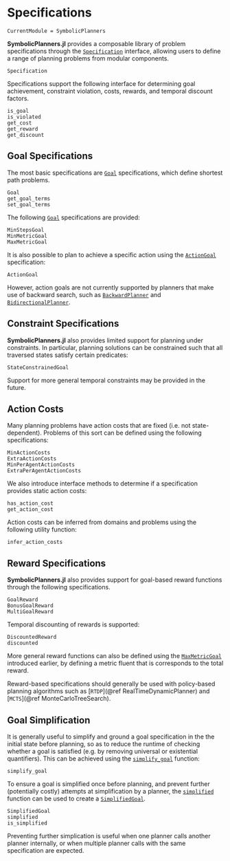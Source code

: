 # Specifications

```@meta
CurrentModule = SymbolicPlanners
```

**SymbolicPlanners.jl** provides a composable library of problem specifications
through the [`Specification`](@ref) interface, allowing users to define
a range of planning problems from modular components.

```@docs
Specification
```

Specifications support the following interface for determining goal achievement,
constraint violation, costs, rewards, and temporal discount factors.

```@docs
is_goal
is_violated
get_cost
get_reward
get_discount
```

## Goal Specifications

The most basic specifications are [`Goal`](@ref) specifications, which define
shortest path problems.

```@docs
Goal
get_goal_terms
set_goal_terms
```

The following [`Goal`](@ref) specifications are provided:

```@docs
MinStepsGoal
MinMetricGoal
MaxMetricGoal
```

It is also possible to plan to achieve a specific action using the
[`ActionGoal`](@ref) specification:

```@docs
ActionGoal
```

However, action goals are not currently supported by planners that make use 
of backward search, such as [`BackwardPlanner`](@ref) and
[`BidirectionalPlanner`](@ref).

## Constraint Specifications

**SymbolicPlanners.jl** also provides limited support for planning under
constraints. In particular, planning solutions can be constrained such that
all traversed states satisfy certain predicates:

```@docs
StateConstrainedGoal
```

Support for more general temporal constraints may be provided in the future.

## Action Costs

Many planning problems have action costs that are fixed (i.e. not state-dependent).
Problems of this sort can be defined using the following specifications:

```@docs
MinActionCosts
ExtraActionCosts
MinPerAgentActionCosts
ExtraPerAgentActionCosts
```

We also introduce interface methods to determine if a specification provides
static action costs:

```@docs
has_action_cost
get_action_cost
```

Action costs can be inferred from domains and problems using the following
utility function:

```@docs
infer_action_costs
```

## Reward Specifications

**SymbolicPlanners.jl** also provides support for goal-based reward functions
through the following specifications.

```@docs
GoalReward
BonusGoalReward
MultiGoalReward
```

Temporal discounting of rewards is supported:

```@docs
DiscountedReward
discounted
```

More general reward functions can also be defined using the
[`MaxMetricGoal`](@ref) introduced earlier, by defining a metric fluent that
is corresponds to the total reward.

Reward-based specifications should generally be used with policy-based
planning algorithms such as [`RTDP`](@ref RealTimeDynamicPlanner) and
[`MCTS`](@ref MonteCarloTreeSearch).

## Goal Simplification

It is generally useful to simplify and ground a goal specification in the
the initial state before planning, so as to reduce the runtime of checking
whether a goal is satisfied (e.g. by removing universal or existential
quantifiers). This can be achieved using the [`simplify_goal`](@ref) function:

```@docs
simplify_goal
```

To ensure a goal is simplified once before planning, and prevent further 
(potentially costly) attempts at simplification by a planner, the
[`simplified`](@ref) function can be used to create a [`SimplifiedGoal`](@ref).

```@docs
SimplifiedGoal
simplified
is_simplified
```

Preventing further simplication is useful when one planner calls another planner
internally, or when multiple planner calls with the same specification are 
expected.
